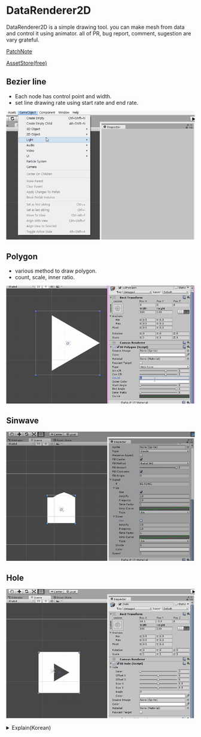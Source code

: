 # DataRenderer2D 

DataRenderer2D is a simple drawing tool. you can make mesh from data and control it using animator.
all of PR, bug report, comment, sugestion are vary grateful.

[PatchNote](https://github.com/geniikw/SplineMeshDrawer-PatchNote/blob/master/PatchNode.md)

[AssetStore(free)](https://assetstore.unity.com/packages/tools/modeling/data-renderer-2d-102377)

## Bezier line
- Each node has control point and width.
- set line drawing rate using start rate and end rate.

![bezier](https://github.com/geniikw/SplineMeshDrawer-PatchNote/raw/master/bezier.gif)

## Polygon
- various method to draw polygon.
- count, scale, inner ratio.

![polygon](https://github.com/geniikw/SplineMeshDrawer-PatchNote/raw/master/polygon.gif)

## Sinwave
![sin](https://github.com/geniikw/SplineMeshDrawer-PatchNote/raw/master/sin.gif)

## Hole
![hole](https://github.com/geniikw/SplineMeshDrawer-PatchNote/raw/master/hole2.gif)

<details>
<summary>
Explain(Korean)
</summary>
<p>
 그냥 만들고 싶어져서 만든 형식입니다. 사실 폴리곤에 반전형식으로 넣을까 했는데 따로 분리했습니다.
그냥보면 뻥뚫린 원입니다. 와이어프레임이 어떻게 되어 있나 볼 수 있는 gif입니다.</br>
<img src="https://github.com/geniikw/SplineMeshDrawer-PatchNote/blob/master/holeexplain.gif?raw=true" width="400" height="400">
</br>보시면 안에있는 다각형의 각 꼭지점과 외부의 정사각형에 대하여 폴리곤을 그리고 있습니다.
대충 다음과 같은 식으로 폴리곤을 만듦니다. </br></br>
1. 외부 4변에서 다각형의 가장 가까운 점으로 세모를 그린다.</br>
2. 내부 각변에서 가장 가깝게 바라보고 있는 외부 4점중 하나와 세모를 그린다.</br></br>

2의 경우 정확하게 가운데에서 그릴경우 내부변에서 어디로 세모를 그릴지 몰라서 버그가 발생하는데
알고리즘상 고칠수가 없네요...
</p>
